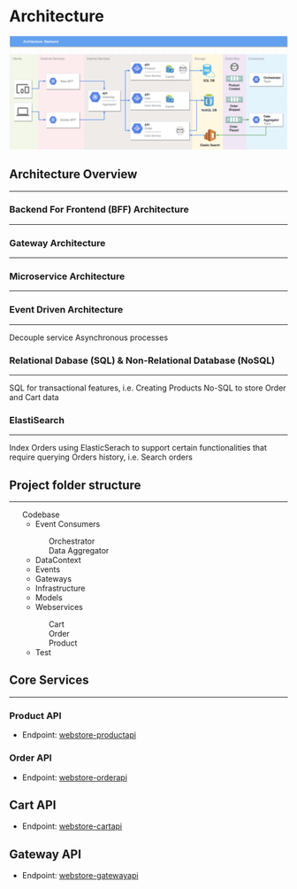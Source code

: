 # Architecture
![BFF/Microservice Architecture](resources/Webstore%20Architecture.png?raw=true "BFF/Microservice Architecture")

## Architecture Overview
***

### Backend For Frontend (BFF) Architecture
---

### Gateway Architecture
---

### Microservice Architecture
---

### Event Driven Architecture
---

Decouple service
Asynchronous processes

### Relational Dabase (SQL) & Non-Relational Database (NoSQL)
---

SQL for transactional features, i.e. Creating Products
No-SQL to store Order and Cart data

### ElastiSearch 
---

Index Orders using ElasticSerach to support certain functionalities that require querying Orders history, i.e. Search orders

## Project folder structure
---

<ul type="none">
  <li>Codebase</li>
  <li>
    <ul>
      <li>Event Consumers</li>
      <ul type="none">
        <li>Orchestrator</li>
        <li>Data Aggregator</li>
      </ul>
      <li>DataContext</li>
      <li>Events</li>
      <li>Gateways</li>
      <li>Infrastructure</li>
      <li>Models</li>
      <li>Webservices</li>
      <ul type="none">
        <li>Cart</li>
        <li>Order</li>
        <li>Product</li>
      </ul>
      <li>Test</li>
    </ul>
  </li>
</ul>

## Core Services

---

### Product API
* Endpoint: [webstore-productapi]( https://webstore-productapi.azurewebsites.net/api/products/ "Product API")

### Order API
* Endpoint: [webstore-orderapi]( https://webstore-orderapi.azurewebsites.net/api/orders/ "Order API")

## Cart API
* Endpoint: [webstore-cartapi]( https://webstore-orderapi.azurewebsites.net/api/cart/ "Cart API")

## Gateway API
* Endpoint: [webstore-gatewayapi]( https://webstore-gatewayapi.azurewebsites.net/api/webstore/ "Gateway API")
